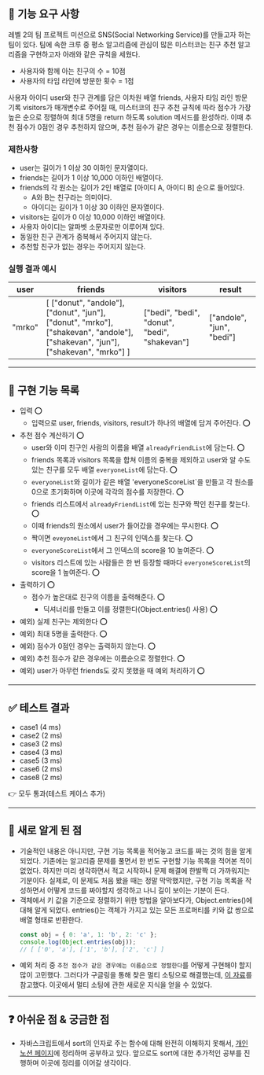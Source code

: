 ## 🚀 기능 요구 사항

레벨 2의 팀 프로젝트 미션으로 SNS(Social Networking Service)를 만들고자 하는 팀이 있다. 팀에 속한 크루 중 평소 알고리즘에 관심이 많은 미스터코는 친구 추천 알고리즘을 구현하고자 아래와 같은 규칙을 세웠다.
- 사용자와 함께 아는 친구의 수 = 10점 
- 사용자의 타임 라인에 방문한 횟수 = 1점

사용자 아이디 user와 친구 관계를 담은 이차원 배열 friends, 사용자 타임 라인 방문 기록 visitors가 매개변수로 주어질 때, 미스터코의 친구 추천 규칙에 따라 점수가 가장 높은 순으로 정렬하여 최대 5명을 return 하도록 solution 메서드를 완성하라. 이때 추천 점수가 0점인 경우 추천하지 않으며, 추천 점수가 같은 경우는 이름순으로 정렬한다.

### 제한사항

- user는 길이가 1 이상 30 이하인 문자열이다.
- friends는 길이가 1 이상 10,000 이하인 배열이다.
- friends의 각 원소는 길이가 2인 배열로 [아이디 A, 아이디 B] 순으로 들어있다.
  - A와 B는 친구라는 의미이다.
  - 아이디는 길이가 1 이상 30 이하인 문자열이다.
- visitors는 길이가 0 이상 10,000 이하인 배열이다.
- 사용자 아이디는 알파벳 소문자로만 이루어져 있다.
- 동일한 친구 관계가 중복해서 주어지지 않는다.
- 추천할 친구가 없는 경우는 주어지지 않는다.

### 실행 결과 예시

| user   | friends                                                                                                                         | visitors                                      | result                    |
| ------ | ------------------------------------------------------------------------------------------------------------------------------- | --------------------------------------------- | ------------------------- |
| "mrko" | [ ["donut", "andole"], ["donut", "jun"], ["donut", "mrko"], ["shakevan", "andole"], ["shakevan", "jun"], ["shakevan", "mrko"] ] | ["bedi", "bedi", "donut", "bedi", "shakevan"] | ["andole", "jun", "bedi"] |


---
## 🛒 구현 기능 목록
- 입력 ⭕
  - 입력으로 user, friends, visitors, result가 하나의 배열에 담겨 주어진다. ⭕
- 추천 점수 계산하기 ⭕
  - user와 이미 친구인 사람의 이름을 배열 `alreadyFriendList`에 담는다. ⭕
  - friends 목록과 visitors 목록을 합쳐 이름의 중복을 제외하고 user와 알 수도 있는 친구를 모두 배열 `everyoneList`에 담는다. ⭕
  - `everyoneList`와 길이가 같은 배열 'everyoneScoreList`을 만들고 각 원소를 0으로 초기화하며 이곳에 각각의 점수를 저장한다. ⭕
  - friends 리스트에서 `alreadyFriendList`에 있는 친구와 짝인 친구를 찾는다. ⭕
  - 이때 friends의 원소에서 user가 들어갔을 경우에는 무시한다. ⭕
  - 짝이면 `eveyoneList`에서 그 친구의 인덱스를 찾는다. ⭕
  - `everyoneScoreList`에서 그 인덱스의 score을 10 높여준다. ⭕
  - visitors 리스트에 있는 사람들은 한 번 등장할 때마다 `everyoneScoreList`의 score을 1 높여준다. ⭕
- 출력하기 ⭕
  - 점수가 높은대로 친구의 이름을 출력해준다. ⭕ 
    - 딕셔너리를 만들고 이를 정렬한다(Object.entries() 사용) ⭕
- 예외) 실제 친구는 제외한다 ⭕
- 예외) 최대 5명을 출력한다. ⭕
- 예외) 점수가 0점인 경우는 출력하지 않는다. ⭕
- 예외) 추천 점수가 같은 경우에는 이름순으로 정렬한다. ⭕
- 예외) user가 아무런 friends도 갖지 못했을 때 예외 처리하기 ⭕



---
## ✅ 테스트 결과
- case1 (4 ms)
- case2 (2 ms)
- case3 (2 ms)
- case4 (3 ms)
- case5 (3 ms)
- case6 (2 ms)
- case8 (2 ms)

👉 모두 통과(테스트 케이스 추가)

---

## 💎 새로 알게 된 점
- 기술적인 내용은 아니지만, 구현 기능 목록을 적어놓고 코드를 짜는 것의 힘을 알게 되었다. 기존에는 알고리즘 문제를 풀면서 한 번도 구현할 기능 목록을 적어본 적이 없었다. 하지만 미리 생각하면서 적고 시작하니 문제 해결에 한발짝 더 가까워지는 기분이다. 실제로, 이 문제도 처음 봤을 때는 정말 막막했지만, 구현 기능 목록을 작성하면서 어떻게 코드를 짜야할지 생각하고 나니 길이 보이는 기분이 든다.
- 객체에서 키 값을 기준으로 정렬하기 위한 방법을 알아보다가, Object.entries()에 대해 알게 되었다. entries()는 객체가 가지고 있는 모든 프로퍼티를 키와 값 쌍으로 배열 형태로 반환한다.
  ```javascript
  const obj = { 0: 'a', 1: 'b', 2: 'c' };
  console.log(Object.entries(obj)); 
  // [ ['0', 'a'], ['1', 'b'], ['2', 'c'] ]
  ```
- 예외 처리 중 `추천 점수가 같은 경우에는 이름순으로 정렬한다`를 어떻게 구현해야 할지 많이 고민했다. 그러다가 구글링을 통해 찾은 멀티 소팅으로 해결했는데, <a href='https://cyberx.tistory.com/16'>이  자료</a>를 참고했다. 이곳에서 멀티 소팅에 관한 새로운 지식을 얻을 수 있었다.  

---

## ❓ 아쉬운 점 & 궁금한 점
- 자바스크립트에서 sort의 인자로 주는 함수에 대해 완전히 이해하지 못해서, <a href='https://www.notion.so/JS-sort-f527a2c2d9644424971664d635228c2b'>개인 노션 페이지</a>에 정리하며 공부하고 있다. 앞으로도 sort에 대한 추가적인 공부를 진행하며 이곳에 정리를 이어갈 생각이다. 